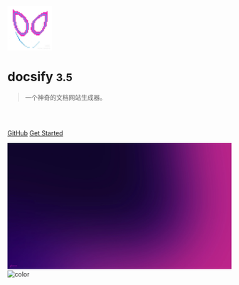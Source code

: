 
<img src="_media/二向箔logo.jpg" alt="logo" width="100" height="100" title="logo">

# docsify <small>3.5</small>

> 一个神奇的文档网站生成器。

<br>

<span id="busuanzi_container_site_pv" style='display:none'>
    👀 本站总访问量：<span id="busuanzi_value_site_pv"></span> 次
</span>
<span id="busuanzi_container_site_uv" style='display:none'>
    | 🚴‍♂️ 本站总访客数：<span id="busuanzi_value_site_uv"></span> 人
</span>

<br>

[GitHub](https://github.com/Ian-zy0329/MyDocsify)
[Get Started](README.md)

<!-- 背景图片 -->
![](_media/bg.webp)
![color](#f0f0f0)